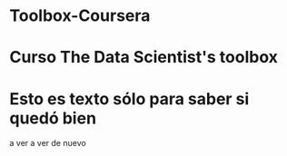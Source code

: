 # Toolbox-Coursera
# Curso The Data Scientist's toolbox

# Esto es texto sólo para saber si quedó bien

a ver
a ver de nuevo


